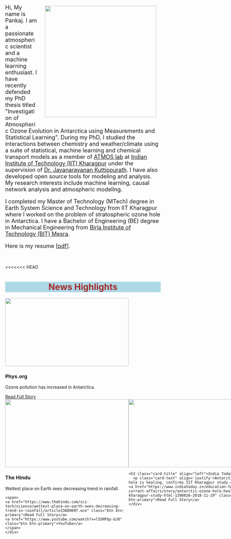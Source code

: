 <!--
.. title: about
.. slug: intro
.. date: 2020-05-04 20:18:18 UTC
.. tags: About
.. category:
.. link:
.. description: About
.. type: text
.. hidetitle: True
-->

<style>

.embed-container 
{position: relative; padding-bottom: 100%; height: 10; max-width: 100%;} 

.embed-container iframe, .embed-container object, .embed-container iframe
{position: absolute; top: 0; left: 0; width: 100%; height: 100%;} 

small
{position: absolute; z-index: 40; bottom: 0; margin-bottom: -5px;}

p a{
  text-decoration: underline;
  
}

.landing {
background-image: url("https://i.redd.it/44fdos1xwse01.jpg");
background-repeat: no-repeat;
background-attachment: scroll;
background-position: 0 0;
background-size: cover;
color: #E6FFFB;
}

.row-eq-height {
display: -webkit-box;
display: -webkit-flex;
display: -ms-flexbox;
display: flex;
}
</style>

<!--For Altmetric badges-->
<script type='text/javascript' src='https://d1bxh8uas1mnw7.cloudfront.net/assets/embed.js'></script>
	
<!--For Dimensions badges-->
<script async src="https://badge.dimensions.ai/badge.js" charset="utf-8"></script>


<div class="row row-cols-1 row-cols-sm-1 row-cols-md-1 row-cols-lg-1">
  <div class="card">
    <div class="card-body ">
    <img src="/images/me.jpg" class="rounded-circle card-img-left" width="360" style="float: right; padding: 5px 15px 15px 25px;">
    <p class="card-text"style='font-size: large' align='left'> Hi, My name is Pankaj. I am a passionate atmospheric scientist and a machine learning enthusiast. I have recently defended my PhD thesis titled "Investigation of Atmospheric Ozone Evolution in Antarctica using Measurements and Statistical Learning". During my PhD, I studied the interactions between chemistry and weather/climate using a suite of statistical, machine learning and chemical transport models as a member of <a href="https://www.atmoslabiitkgp.com/" style="text-decoration: underline">ATMOS lab</a> at <a href="http://www.iitkgp.ac.in/" style="text-decoration: underline">Indian Institute of Technology (IIT) Kharagpur</a> under the supervision of <a href="https://www.atmoslabiitkgp.com/spr" style="text-decoration: underline">Dr. Jayanarayanan Kuttippurath</a>. I have also developed open source tools for modeling and analysis. My research interests include machine learning, causal network analysis and atmospheric modeling. </p>

<p class="card-text"style='font-size: large' align='left'>
I completed my Master of Technology (MTech) degree in Earth System Science and Technology from IIT Kharagpur where I worked on the problem of stratospheric ozone hole in Antarctica. I have a Bachelor of Engineering (BE) degree in Mechanical Engineering from <a href="https://www.bitmesra.ac.in/">Birla Institute of Technology (BIT) Mesra</a>. </p>

<p class="card-text"style='font-size: large' align='left'> Here is my resume <a href="https://raw.githubusercontent.com/pankajkarman/resume/master/resume.pdf" style="text-decoration: underline;">[pdf]</a>.</p>

</div>
</div>
</div>

<br/>

<<<<<<< HEAD
<h1 style="background-color: #ADD8E6; color:#A52A2A" align='center'>News Highlights</h1>

<div class="row row-cols-1 row-cols-sm-1 row-cols-md-1 row-cols-lg-3">

  <div class="col mb-4 row-eq-height">
  <div class="card">
  <img class="card-img-top" src="http://www.kurzweilai.net/images/logo_phys_org.png" width="400" height="220">
    <div class="card-body">
    <h3 class="card-title" align="left">Phys.org</h3>
      <p class="card-text" align='justify'>Ozone pollution has increased in Antarctica.</p>
    <a href="https://phys.org/news/2021-06-ozone-pollution-antarctica.html" class="btn btn-primary">Read Full Story</a>
    </div>
  </div>
  </div>
  
  <div class="col mb-4 row-eq-height">
  <div class="card">
    <img class="card-img-top" src="/images/hindu.png" width="400" height="220">
    <div class="card-body">
    <h3 class="card-title" align="left">The Hindu</h3>
      <p class="card-text" align='justify'>Wettest place on Earth sees decreasing trend in rainfall. </p>
      
    <span>
    <a href="https://www.thehindu.com/sci-tech/science/wettest-place-on-earth-sees-decreasing-trend-in-rainfall/article33889697.ece" class="btn btn-primary">Read Full Story</a>
    <a href="https://www.youtube.com/watch?v=l5SMFbp-bJ0" class="btn btn-primary">YouTube</a>
    </span>
    </div>
  </div>
  </div>
  
  <div class="col mb-4 row-eq-height">
  <div class="card">
  <img class="card-img-top" src="https://akm-img-a-in.tosshub.com/indiatoday/images/bodyeditor/201811/ozone-layer-shrinking_647-x404.jpg?B6H53U1jPoBqy2VEEq.n0wKPYdoXkT1E"  width="400" height="220">
    <div class="card-body">
    
    <h3 class="card-title" align="left">India Today</h3>
      <p class="card-text" align='justify'>Antarctic ozone hole is healing, confirms IIT Kharagpur study.</p>
    <a href="https://www.indiatoday.in/education-today/gk-current-affairs/story/antarctic-ozone-hole-healing-iit-kharagpur-study-html-1398826-2018-11-29" class="btn btn-primary">Read Full Story</a>
    </div>
  </div>
  </div>
</div>

<BR>

<h1 style="background-color: #ADD8E6; color:#A52A2A" align='center'>Open Source Projects</h1>

<div class="row row-cols-1 row-cols-sm-1 row-cols-md-1 row-cols-lg-3">
<div class="col mb-4 row-eq-height">  
  <div class="card">
    
    <div class="card-body">
      <h3 class="card-title">bias-correction</h3>
      <p class="card-text" align='left'>A python library to perform bias correction of datasets in order to remove cross-dataset biases. It supports various popular parametric and non-parametric approaches.</p>
    
    <span>
    <a href="https://github.com/pankajkarman/bias_correction" class="btn btn-primary">Go to Project</a>
    <a href="https://pepy.tech/project/bias-correction" class="btn btn-primary" style="margin-left: 1em"><img src="https://pepy.tech/badge/bias-correction" height="20"></a>
    </span> 
    </div> 
  </div>
</div>

<div class="col mb-4 row-eq-height">
  <div class="card">
    
    <div class="card-body">
      <h3 class="card-title" align="left">HyTraj</h3>
      <p class="card-text" align='justify'>A python package for trajectory modeling and analysis using <strong>HySPLIT</strong>. It supports receptor modeling for pollution sources analysis alongwith trajectory mining using various machine learning techniques.</p>
      
    <span>
    <a href="https://github.com/pankajkarman/hytraj" class="btn btn-primary">Go to Project</a>
    <a href="https://pepy.tech/project/hytraj" class="btn btn-primary" style="margin-left: 1em"><img src="https://static.pepy.tech/badge/hytraj" height="20"></a>
    </span>
       
    </div>
  </div>
  </div>
  
<div class="col mb-4 row-eq-height">  
  <div class="card">
    
    <div class="card-body">
      <h3 class="card-title">pyvortex</h3>
      <p class="card-text" align='left'>A python package for polar vortex analysis.  It includes functions to calculate equivalent latitude and edge of polar vortex using Nash criteria (important for polar ozone hole studies).</p>
      
    <span>
    <a href="https://github.com/pankajkarman/pyvortex" class="btn btn-primary">Go to Project</a>
    <a href="https://pepy.tech/project/pyvortex" class="btn btn-primary" style="margin-left: 1em"><img src="https://pepy.tech/badge/pyvortex" height="20"></a>
    </span>        
    </div> 
  </div>
</div>

</div>

<BR>


<!--For Altmetric badges

<h1 style="background-color: #ADD8E6; color:#A52A2A" align='center'>Blog</h1>

<div class="row row-cols-1 row-cols-sm-1 row-cols-md-1 row-cols-lg-2">
  <div class="col mb-4 row-eq-height">
  <div class="card">
  <div class="card-body">
  <h3 class="card-title" align="left">COVID19: A comprehensive review</h3>
  <p class="card-text" align='justify'>In this blog, I'll be discussing about a few papers which have convincingly demonstrated the dominance of aerosol transmission for the spread of the novel coronavirus. I'll also discuss the scientific reasoning behind the steps being recommended to keep the coronavirus at bay and the role of ventilation in avoiding the spread of the virus. </p>
      <a href="/blog/covid/" class="btn btn-primary">Read More</a>
      <div class="embed-container">
      <iframe width="200" height="150" frameborder="0" scrolling="no" marginheight="0" marginwidth="0" title="COVID-19" src="https://www.covid19india.org/state/BR"></iframe>
      </div>
    </div>
  </div>
  </div>
  
  <div class="col mb-4 row-eq-height">
  <div class="card">
    <div class="card-body">
      <h3 class="card-title">Technical writing using Markdown</h3>
      <p class="card-text" align='justify'>In this blog, I'll explain how to write manuscripts in plain markdown text files recognised by .md file extension which can be easily converted into common formats, such as PDF, HTML, DOCX or EPUB using Pandoc.</p>
      <a href="/blog/markdown/" class="btn btn-primary">Read More</a>
      <img class="card-img-top" src="/images/mdflow.png" alt="Card image cap">
    </div>
  </div>
</div>
</div>

-->

<h1 style="background-color: #ADD8E6; color:#A52A2A" align='center'>Papers</h1>

<div class="card-deck">
  <div class="card">
    <div class="card-body">
      <p class="card-text" align='left'>

<ul>

<li>
<p>R. Roy, J. Kuttippurath, F. Lefèvre, S. Raj, and <strong>P. Kumar</strong>: <em>The Sudden Stratospheric Warming and Chemical ozone loss in the Antarctic winter 2019: Comparison with the winters of 1988 and 2002</em>, Theoretical and Applied Climatology, 2022 [<a href="https://doi.org/10.1007/s00704-022-04031-6">link</a>].</p>


<div class="container">
<div class="row">

<div class='col-lg-4 col-md-11.1 col-sm-11.1 col-11.1 ml-auto'>
  <div data-badge-type='medium-donut' class='altmetric-embed' data-doi='10.1007/s00704-022-04031-6' data-badge-popover="right"></div>
  <p></p>
</div>


<div class='col-lg-4 col-md-11.1 col-sm-11.1 col-11.1 ml-auto'>
<div class="__dimensions_badge_embed__" data-doi="10.1007/s00704-022-04031-6" data-legend="hover-right"></div>
</div>
</div>
</div>

<BR> <BR>

</li>

<li>
<p><strong>Pankaj Kumar</strong>, Jayanarayanan Kuttippurath and Adway Mitra: <em>Causal discovery of drivers of surface ozone variability in Antarctica using a deep learning algorithm</em>, RSC Environmental Science: Processes & Impacts, 2022 [<a href="https://doi.org/10.1039/D1EM00383F">paper</a>, <a href="/images/posters/Causal_01.png"> summary</a>].</p>

<div class="container">
<div class="row">

<div class='col-lg-4 col-md-11.1 col-sm-11.1 col-11.1 ml-auto'>
  <div data-badge-type='medium-donut' class='altmetric-embed' data-doi='10.1039/D1EM00383F' data-badge-popover="right"></div>
  <p></p>
</div>


<div class='col-lg-4 col-md-11.1 col-sm-11.1 col-11.1 ml-auto'>
<div class="__dimensions_badge_embed__" data-doi="10.1039/D1EM00383F" data-legend="hover-right"></div>
</div>
</div>
</div>

<BR> <BR>


</li>

<li>
<p><strong>Pankaj Kumar</strong>, Jayanarayanan Kuttippurath, Peter von der Gathen, Irina Petropavlovskikh, Bryan Johnson, Audra McClure-Begley, Paolo Cristofanelli, Paolo Bonasoni, Maria Elena Barlasina, and Ricardo Sánchez: <em>The increasing surface and tropospheric ozone in Antarctica and their possible drivers,</em> Environmental Science &amp; Technology, 2021 [<a href="https://doi.org/10.1021/acs.est.0c08491">paper</a>, <a href="/images/posters/EST_01.png"> summary</a>]</p>

<div class="container">
<div class="row">

<div class='col-lg-4 col-md-11.1 col-sm-11.1 col-11.1 ml-auto'>
  <div data-badge-type='medium-donut' class='altmetric-embed' data-doi='10.1021/acs.est.0c08491' data-badge-popover="right"></div>
  <p></p>
</div>


<div class='col-lg-4 col-md-11.1 col-sm-11.1 col-11.1 ml-auto'>

 <div class="__dimensions_badge_embed__" data-doi="10.1021/acs.est.0c08491" data-legend="hover-right"></div>

</div>

</div>
</div>

<BR> <BR>

</li>

<li>
<p>J. Kuttippurath, W. Feng, R. Müller, <strong>P. Kumar</strong>, S. Raj, G. S. Gopikrishnan and R. Roy: <em>Exceptional loss in ozone in the Arctic winter/spring 2020</em>, Atmospheric Chemistry and Physics, 2021 [<a href="https://acp.copernicus.org/articles/21/14019/2021/">paper</a>, <a href="/images/posters/ACP_01.png"> summary</a>].</p>

<div class="container">
<div class="row">

<div class='col-lg-4 col-md-11.1 col-sm-11.1 col-11.1 ml-auto'>
  <div data-badge-type='medium-donut' class='altmetric-embed' data-doi='10.5194/acp-21-14019-2021' data-badge-popover="right"></div>
  <p></p>
</div>


<div class='col-lg-4 col-md-11.1 col-sm-11.1 col-11.1 ml-auto'>

<div class="__dimensions_badge_embed__" data-doi="10.5194/acp-21-14019-2021" data-legend="hover-right"></div>

</div>
</div>
</div>

<BR> <BR>

</li>

<!--

<li><p>J. Kuttippurath, F. Lefèvre, S. Raj, <strong>P. Kumar</strong> and K. Abbhishek: <em>The ozone hole measurements at the Indian station Maitri in Antarctica</em>, Polar Science, 2021 <a href="https://www.sciencedirect.com/science/article/abs/pii/S1873965221000785?via%3Dihub">[link]</a>.</p>



<div class="container">
<div class="row">

<div class='col-lg-4 col-md-11.1 col-sm-11.1 col-11.1 ml-auto'>
  <div data-badge-type='medium-donut' class='altmetric-embed' data-doi='10.1016/j.polar.2021.100701' data-badge-popover="right"></div>
  <p></p>
</div>


<div class='col-lg-4 col-md-11.1 col-sm-11.1 col-11.1 ml-auto'>
 <div class="__dimensions_badge_embed__" data-doi="10.1016/j.polar.2021.100701" data-legend="hover-right"></div>
</div>
</div>
</div>

<BR> <BR>
</li>
-->

<li>
<p>J. Kuttippurath, S. Murasingh, P. A. Stott, B. Balan Sarojini, M. K. Jha, <strong>P. Kumar</strong>, P. J. Nair, H. Varikoden, S. Raj, P. A. Francis, and P. C. Pandey : <em>Observed rainfall changes in the past century (1901–2019) over northeast India and the wettest place on the Earth</em>, Environmental Research Letters, 2020 <a href="https://iopscience.iop.org/article/10.1088/1748-9326/abcf78?fbclid=IwAR066jF_yX5CrEPCfxP_42rZVC6mb5co9xOU90rKc3vPcwbtK0Fj-lNSnmY">[link]</a>.</p>

<div class="container">
<div class="row">

<div class='col-lg-4 col-md-11.1 col-sm-11.1 col-11.1 ml-auto'>
  <div data-badge-type='medium-donut' class='altmetric-embed' data-doi='10.1088/1748-9326/abcf78' data-badge-popover="right"></div>
  <p></p>
</div>


<div class='col-lg-4 col-md-11.1 col-sm-11.1 col-11.1 ml-auto'>
 <div class="__dimensions_badge_embed__" data-doi="10.1088/1748-9326/abcf78" data-legend="hover-right"></div>
</div>
</div>
</div>

<BR> <BR>

</li>
<li>
<p>J. Kuttippurath, <strong>P. Kumar</strong>, P. J. Nair,  and P. C. Pandey: <em>Emergence of ozone recovery evidenced by reduction in the occurrence of Antarctic ozone loss saturation</em>, npj Climate and Atmospheric Science, 2018 [<a href="https://www.nature.com/articles/s41612-018-0052-6">paper</a>, <a href="/images/posters/NPJ_01.png"> summary</a>].</p>

<div class="container">
<div class="row">

<div class='col-lg-4 col-md-11.1 col-sm-11.1 col-11.1 ml-auto'>
  <div data-badge-type='medium-donut' class='altmetric-embed' data-doi='10.1038/s41612-018-0052-6' data-badge-popover="right"></div>
  <p></p>
</div>


<div class='col-lg-4 col-md-11.1 col-sm-11.1 col-11.1 ml-auto'>
  <div class="__dimensions_badge_embed__" data-doi="10.1038/s41612-018-0052-6" data-legend="hover-right"></div>
</div>
</div>
</div>

<BR> <BR>

</li>
<li>
<p>J. Kuttippurath, <strong>P. Kumar</strong>, P. J. Nair, and A. Chakraborty: <em>Accuracy of satellite total column ozone measurements in polar vortex conditions: Comparison with ground-based observations in 1979–2013</em>, Remote Sensing of Environment, 2018 <a href="https://www.sciencedirect.com/science/article/abs/pii/S0034425718300671">[link]</a>. </p>

<div class="container">
<div class="row">

<div class='col-lg-4 col-md-11.1 col-sm-11.1 col-11.1 ml-auto'>
  <div data-badge-type='medium-donut' class='altmetric-embed' data-doi='10.1016/j.rse.2018.02.054' data-badge-popover="right"></div>
  <p></p>
</div>


<div class='col-lg-4 col-md-11.1 col-sm-11.1 col-11.1 ml-auto'>
  <div class="__dimensions_badge_embed__" data-doi="10.1016/j.rse.2018.02.054" data-legend="hover-right"></div>
</div>
</div>
</div>

</li>
</ul>
 </p> 
    </div>
  </div>
</div>

<br/>

=======
>>>>>>> 7974e1f53a797eda2514e54149e67ef95963e104
